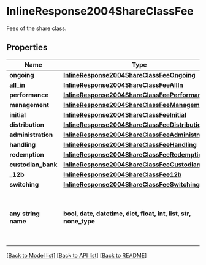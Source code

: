 # InlineResponse2004ShareClassFee

Fees of the share class.

## Properties
Name | Type | Description | Notes
------------ | ------------- | ------------- | -------------
**ongoing** | [**InlineResponse2004ShareClassFeeOngoing**](InlineResponse2004ShareClassFeeOngoing.md) |  | [optional] 
**all_in** | [**InlineResponse2004ShareClassFeeAllIn**](InlineResponse2004ShareClassFeeAllIn.md) |  | [optional] 
**performance** | [**InlineResponse2004ShareClassFeePerformance**](InlineResponse2004ShareClassFeePerformance.md) |  | [optional] 
**management** | [**InlineResponse2004ShareClassFeeManagement**](InlineResponse2004ShareClassFeeManagement.md) |  | [optional] 
**initial** | [**InlineResponse2004ShareClassFeeInitial**](InlineResponse2004ShareClassFeeInitial.md) |  | [optional] 
**distribution** | [**InlineResponse2004ShareClassFeeDistribution**](InlineResponse2004ShareClassFeeDistribution.md) |  | [optional] 
**administration** | [**InlineResponse2004ShareClassFeeAdministration**](InlineResponse2004ShareClassFeeAdministration.md) |  | [optional] 
**handling** | [**InlineResponse2004ShareClassFeeHandling**](InlineResponse2004ShareClassFeeHandling.md) |  | [optional] 
**redemption** | [**InlineResponse2004ShareClassFeeRedemption**](InlineResponse2004ShareClassFeeRedemption.md) |  | [optional] 
**custodian_bank** | [**InlineResponse2004ShareClassFeeCustodianBank**](InlineResponse2004ShareClassFeeCustodianBank.md) |  | [optional] 
**_12b** | [**InlineResponse2004ShareClassFee12b**](InlineResponse2004ShareClassFee12b.md) |  | [optional] 
**switching** | [**InlineResponse2004ShareClassFeeSwitching**](InlineResponse2004ShareClassFeeSwitching.md) |  | [optional] 
**any string name** | **bool, date, datetime, dict, float, int, list, str, none_type** | any string name can be used but the value must be the correct type | [optional]

[[Back to Model list]](../README.md#documentation-for-models) [[Back to API list]](../README.md#documentation-for-api-endpoints) [[Back to README]](../README.md)


